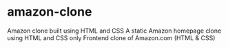 # amazon-clone
Amazon clone built using HTML and CSS  A static Amazon homepage clone using HTML and CSS only  Frontend clone of Amazon.com (HTML &amp; CSS)
